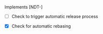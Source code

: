 <!--
PR title should follow the `<type>[(optional scope)]: <description>` format.
See docs/CONTRIBUTING.md#commit-message-guidelines
-->

Implements [NDT-]

<!--
Add detailed description of the changes if the PR title isn't enough
 -->

- [ ] Check to trigger automatic release process

- [x] Check for automatic rebasing
